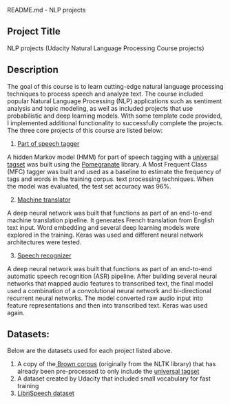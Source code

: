 README.md - NLP projects


## **Project Title**

NLP projects (Udacity Natural Language Processing Course projects)


## **Description**

The goal of this course is to learn cutting-edge natural language processing techniques to process speech and analyze text. The course included popular Natural Language Processing (NLP) applications such as sentiment analysis and topic modeling, as well as included projects that use probabilistic and deep learning models. With some template code provided, I implemented additional functionality to successfully complete the projects. The three core projects of this course are listed below:

1. [Part of speech tagger](./1_HMM_tagger/readme.md)

A hidden Markov model (HMM) for part of speech tagging with a [universal tagset](http://www.petrovi.de/data/universal.pdf) was built using the [Pomegranate](https://github.com/jmschrei/pomegranate) library. A Most Frequent Class (MFC) tagger was built and used as a baseline to estimate the frequency of tags and words in the training corpus. text processing techniques. When the model was evaluated, the test set accuracy was 96%.


2. [Machine translator](./2_Machine_translator/readme.md)

A deep neural network was built that functions as part of an end-to-end machine translation pipeline. It generates French translation from English text input. Word embedding and several deep learning models were explored in the training. Keras was used and different neural network architectures were tested.


3. [Speech recognizer](./3_DNN_speech_recognizer/readme.md)  

A deep neural network was built that functions as part of an end-to-end automatic speech recognition (ASR) pipeline. After building several neural networks that mapped audio features to transcribed text, the final model used a combination of a convolutional neural network and bi-directional recurrent neural networks. The model converted raw audio input into feature representations and then into transcribed text. Keras was used again.


## **Datasets:**

Below are the datasets used for each project listed above.

1. A copy of the[ Brown corpus](https://en.wikipedia.org/wiki/Brown_Corpus) (originally from the NLTK library) that has already been pre-processed to only include the [universal tagset](https://arxiv.org/pdf/1104.2086.pdf)
2. A dataset created by Udacity that included small vocabulary for fast training
3. [LibriSpeech dataset](http://www.openslr.org/12/)

